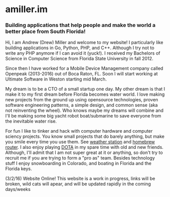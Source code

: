 # amiller.im

### Building applications that help people and make the world a better place from South Florida!

Hi, I am Andrew (Drew) Miller and welcome to my website! I particularly like building applications in Go, Python, PHP, and C++. Although I try not to write any PHP anymore if I can avoid it (yuck!). I received my Bachelors of Science in Computer Science from Florida State University in fall 2012.

Since then I have worked for a Mobile Device Management company called Openpeak (2013-2016) out of Boca Raton, FL. Soon I will start working at Ultimate Software in Weston starting mid March.

My dream is to be a CTO of a small startup one day. My other dream is that I make it to my first dream before Florida becomes water world. I love making new projects from the ground up using opensource technologies, proven software engineering patterns, a simple design, and common sense (aka not reinventing the wheel). Who knows maybe my dreams will combine and I'll be making some big yacht robot boat/submarine to save everyone from the inevitable water rise.

For fun I like to tinker and hack with computer hardware and computer sciency projects. You know small projects that do barely anything, but make you smile every time you use them. See [weather station](https://www.wunderground.com/personal-weather-station/dashboard?ID=KFLFORTL56 "weather station") and [homebrew router](/ "homebrew router"). I also enjoy playing [DOTA](http://www.dotabuff.com/players/4778078 "DOTA") in my spare time with old and new friends. Although, I'll admit that I am not super great at it or anything, so don't try to recruit me if you are trying to form a "pro as" team. Besides technology stuff I enjoy snowboarding in Colorado, and boating in Florida and the Florida keys.

(3/2/16) Website Online! This website is a work in progress, links will be broken, wild cats will apear, and will be updated rapidly in the coming days/weeks
